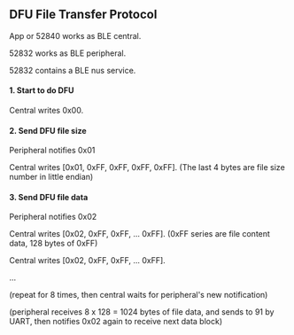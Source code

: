 ## DFU File Transfer Protocol

App or 52840 works as BLE central.

52832 works as BLE peripheral.

52832 contains a BLE nus service.

#### 1. Start to do DFU

Central writes 0x00.

#### 2. Send DFU file size

Peripheral notifies 0x01

Central writes [0x01, 0xFF, 0xFF, 0xFF, 0xFF]. (The last 4 bytes are file size number in little endian)

#### 3. Send DFU file data

Peripheral notifies 0x02

Central writes [0x02, 0xFF, 0xFF, ... 0xFF]. (0xFF series are file content data, 128 bytes of 0xFF)

Central writes [0x02, 0xFF, 0xFF, ... 0xFF].

...

(repeat for 8 times, then central waits for peripheral's new notification)

(peripheral receives 8 x 128 = 1024 bytes of file data, and sends to 91 by UART, then notifies 0x02 again to receive next data block)